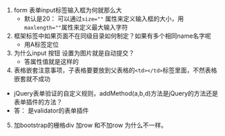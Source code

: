 1. form 表单input标签输入框为何就那么大 
    - 默认是20： 可以通过`size=""` 属性来定义输入框的大小，用`maxlength=""`属性来定义最大输入字符
2. 框架标签中如果页面不在同级目录如何制定？如果有多个相同name名字呢
    - 用A标签定位
3. 为什么input 按钮   设置为图片就是自动提交？  
    - 答属性值就是这样的
4. 表格嵌套注意事项，子表格要要放到父表格的`<td></td>`标签里面，不然表格嵌套就不成功

- jQuery表单验证的自定义规则，addMethod(a,b,d)方法是jQuery的方法还是表单插件的方法？
- 答： 是validator的表单插件

5. 加bootstrap的栅格div 加row 和不加row 为什么不一样。